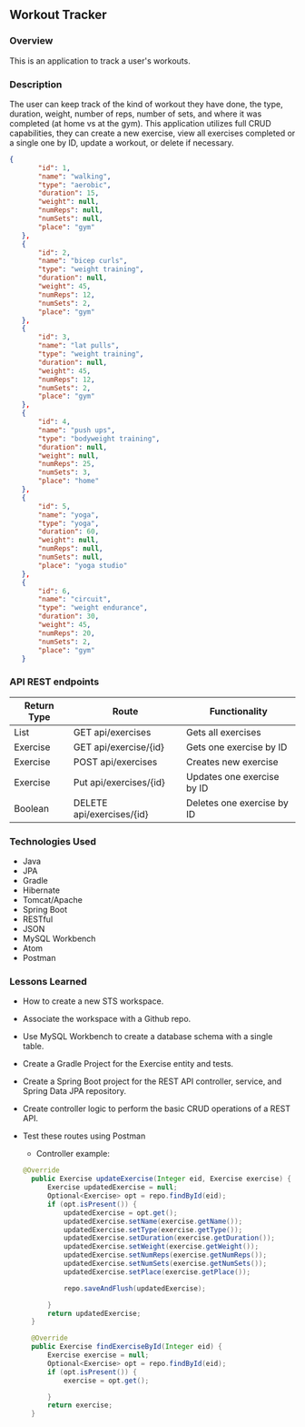 ## Workout Tracker

### Overview
This is an application to track a user's workouts.

### Description
The user can keep track of the kind of workout they have done, the type, duration, weight, number of reps, number of sets, and where it was completed (at home vs at the gym). This application utilizes full CRUD capabilities, they can create a new exercise, view all exercises completed or a single one by ID, update a workout, or delete if necessary.
```json
{
       "id": 1,
       "name": "walking",
       "type": "aerobic",
       "duration": 15,
       "weight": null,
       "numReps": null,
       "numSets": null,
       "place": "gym"
   },
   {
       "id": 2,
       "name": "bicep curls",
       "type": "weight training",
       "duration": null,
       "weight": 45,
       "numReps": 12,
       "numSets": 2,
       "place": "gym"
   },
   {
       "id": 3,
       "name": "lat pulls",
       "type": "weight training",
       "duration": null,
       "weight": 45,
       "numReps": 12,
       "numSets": 2,
       "place": "gym"
   },
   {
       "id": 4,
       "name": "push ups",
       "type": "bodyweight training",
       "duration": null,
       "weight": null,
       "numReps": 25,
       "numSets": 3,
       "place": "home"
   },
   {
       "id": 5,
       "name": "yoga",
       "type": "yoga",
       "duration": 60,
       "weight": null,
       "numReps": null,
       "numSets": null,
       "place": "yoga studio"
   },
   {
       "id": 6,
       "name": "circuit",
       "type": "weight endurance",
       "duration": 30,
       "weight": 45,
       "numReps": 20,
       "numSets": 2,
       "place": "gym"
   }
   ```

### API REST endpoints


   | Return Type    | Route                     | Functionality               |
   | -------------- | ------------------------- | --------------------------- |
   | List<Exercise> | GET api/exercises         | Gets all exercises          |
   | Exercise       | GET api/exercise/{id}     | Gets one exercise by ID     |
   | Exercise       | POST api/exercises        | Creates new exercise        |
   | Exercise       | Put api/exercises/{id}    | Updates one exercise by ID  |
   | Boolean        | DELETE api/exercises/{id} | Deletes one exercise by ID  |



### Technologies Used
* Java
* JPA
* Gradle
* Hibernate
* Tomcat/Apache
* Spring Boot
* RESTful
* JSON
* MySQL Workbench
* Atom
* Postman


### Lessons Learned
* How to create a new STS workspace.
* Associate the workspace with a Github repo.
* Use MySQL Workbench to create a database schema with a single table.
* Create a Gradle Project for the Exercise entity and tests.
* Create a Spring Boot project for the REST API controller, service, and Spring Data JPA repository.
* Create controller logic to perform the basic CRUD operations of a REST API.
* Test these routes using Postman

  * Controller example:
  ```java
  @Override
	public Exercise updateExercise(Integer eid, Exercise exercise) {
		Exercise updatedExercise = null;
		Optional<Exercise> opt = repo.findById(eid);
		if (opt.isPresent()) {
			updatedExercise = opt.get();
			updatedExercise.setName(exercise.getName());
			updatedExercise.setType(exercise.getType());
			updatedExercise.setDuration(exercise.getDuration());
			updatedExercise.setWeight(exercise.getWeight());
			updatedExercise.setNumReps(exercise.getNumReps());
			updatedExercise.setNumSets(exercise.getNumSets());
			updatedExercise.setPlace(exercise.getPlace());

			repo.saveAndFlush(updatedExercise);

		}
		return updatedExercise;
	}

	@Override
	public Exercise findExerciseById(Integer eid) {
		Exercise exercise = null;
		Optional<Exercise> opt = repo.findById(eid);
		if (opt.isPresent()) {
			exercise = opt.get();

		}
		return exercise;
	}
```
